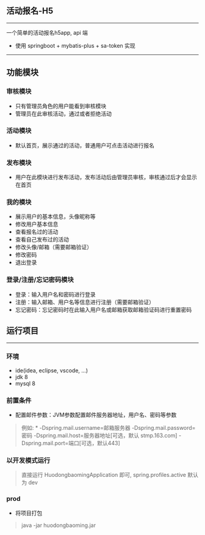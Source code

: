 ## 活动报名-H5

***

一个简单的活动报名h5app, api 端

* 使用 springboot + mybatis-plus + sa-token 实现

***

## 功能模块

### 审核模块

* 只有管理员角色的用户能看到审核模块
* 管理员在此审核活动，通过或者拒绝活动

### 活动模块

* 默认首页，展示通过的活动，普通用户可点击活动进行报名

### 发布模块

* 用户在此模块进行发布活动，发布活动后由管理员审核，审核通过后才会显示在首页

### 我的模块

* 展示用户的基本信息，头像昵称等
* 修改用户基本信息
* 查看报名过的活动
* 查看自己发布过的活动
* 修改头像/邮箱（需要邮箱验证）
* 修改密码
* 退出登录

### 登录/注册/忘记密码模块

* 登录：输入用户名和密码进行登录
* 注册：输入邮箱、用户名等信息进行注册（需要邮箱验证）
* 忘记密码：忘记密码时在此输入用户名或邮箱获取邮箱验证码进行重置密码

## 运行项目

***

### 环境

* ide(idea, eclipse, vscode, ...)
* jdk 8
* mysql 8

### 前置条件

* 配置邮件参数：JVM参数配置邮件服务器地址，用户名、密码等参数

> 例如: * -Dspring.mail.username=邮箱服务器 
> -Dspring.mail.password=密码
> -Dspring.mail.host=服务器地址[可选，默认 stmp.163.com] -Dspring.mail.port=端口[可选，默认443]

### 以开发模式运行

> 直接运行 HuodongbaomingApplication 即可, spring.profiles.active 默认为 dev

### prod

* 将项目打包

> java -jar huodongbaoming.jar


